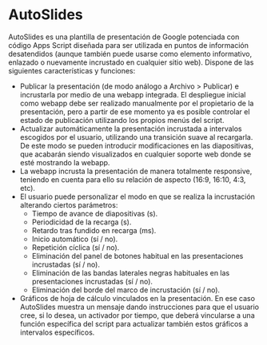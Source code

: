 # AutoSlides
AutoSlides es una plantilla de presentación de Google potenciada con código Apps Script diseñada para ser utilizada en puntos de información desatendidos (aunque también puede usarse como elemento informativo, enlazado o nuevamente incrustado en cualquier sitio web). Dispone de las siguientes características y funciones:
+ Publicar la presentación (de modo análogo a Archivo > Publicar) e incrustarla por medio de una webapp integrada. El despliegue inicial como webapp debe ser realizado manualmente por el propietario de la presentación, pero a partir de ese momento ya es posible controlar el estado de publicación utilizando los propios menús del script.
+ Actualizar automáticamente la presentación incrustada a intervalos escogidos por el usuario, utilizando una transición suave al recargarla. De este modo se pueden introducir modificaciones en las diapositivas, que acabarán siendo visualizados en cualquier soporte web donde se esté mostrando la webapp.
+ La webapp incrusta la presentación de manera totalmente responsive, teniendo en cuenta para ello su relación de aspecto (16:9, 16:10, 4:3, etc).
+ El usuario puede personalizar el modo en que se realiza la incrustación alterando ciertos parámetros:
  + Tiempo de avance de diapositivas (s).
  + Periodicidad de la recarga (s).
  + Retardo tras fundido en recarga (ms).
  + Inicio automático (sí / no).
  + Repetición cíclica (sí / no).
  + Eliminación del panel de botones habitual en las presentaciones incrustadas (sí / no).
  + Eliminación de las bandas laterales negras habituales en las presentaciones incrustadas (sí / no).
  + Eliminación del borde del marco de incrustación (sí / no).
+ Gráficos de hoja de cálculo vinculados en la presentación. En ese caso AutoSlides muestra un mensaje dando instrucciones para que el usuario cree, si lo desea, un activador por tiempo, que deberá vincularse a una función específica del script para actualizar también estos gráficos a intervalos específicos.
